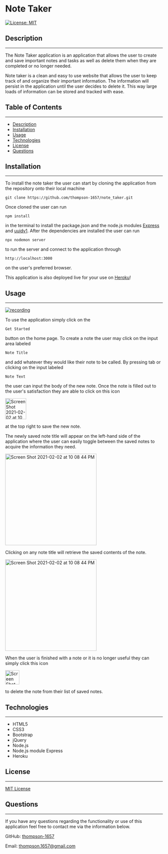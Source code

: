 # Note Taker
[![License: MIT](https://img.shields.io/badge/License-MIT-yellow.svg)](https://opensource.org/licenses/MIT)

## Description
---
The Note Taker application is an application that allows the user to create and save important notes and tasks as well as delete them when they are completed or no longer needed.

Note taker is a clean and easy to use website that allows the user to keep track of and organize their important information. The information will persist in the application until the user decides to delete it. This way large loads of information can be stored and tracked with ease.

## Table of Contents
---
* [Description](#description)
* [Installation](#installation)
* [Usage](#usage)
* [Technologies](#technologies)
* [License](#license)
* [Questions](#questions)
        
## Installation
---
To install the note taker the user can start by cloning the application from the repository onto their local machine
```
git clone https://github.com/thompson-1657/note_taker.git
```
 Once cloned the user can run 
```
npm install
```
in the terminal to install the package.json and the node.js modules [Express](https://expressjs.com/) and [uuidv1](https://www.npmjs.com/package/uuidv1).  After the dependencies are installed the user can run 
```
npx nodemon server
```
to run the server and connect to the application through
```
http://localhost:3000
```
on the user's preferred browser.

This application is also deployed live for your use on [Heroku](https://stark-oasis-46489.herokuapp.com/)!
        
## Usage
---

[![recording](https://user-images.githubusercontent.com/71091515/106697972-7745bb80-65a5-11eb-8b9e-e1c949207fb2.gif)](https://stark-oasis-46489.herokuapp.com/)

To use the application simply click on the 
```
Get Started
```
button on the home page. To create a note the user may click on the input area labeled 
```
Note Title
```
and add whatever they would like their note to be called. By pressing tab or clicking on the input labeled
```
Note Text
```
the user can input the body of the new note. Once the note is filled out to the user's satisfaction they are able to click on this icon

<img width="67" alt="Screen Shot 2021-02-02 at 10 03 10 PM" src="https://user-images.githubusercontent.com/71091515/106696569-a0188180-65a2-11eb-87ad-3b28eb0a7426.png">

at the top right to save the new note. 

The newly saved note title will appear on the left-hand side of the application where the user can easily toggle between the saved notes to acquire the information they need.

<img width="292" alt="Screen Shot 2021-02-02 at 10 08 44 PM" src="https://user-images.githubusercontent.com/71091515/106696930-5e3c0b00-65a3-11eb-91c8-d805d9845056.png">

Clicking on any note title will retrieve the saved contents of the note.

<img width="292" alt="Screen Shot 2021-02-02 at 10 08 44 PM" src="https://user-images.githubusercontent.com/71091515/106697767-10c09d80-65a5-11eb-9dcc-bec151207af1.png">

When the user is finished with a note or it is no longer useful they can simply click this icon

<img width="45" alt="Screen Shot 2021-02-02 at 10 11 59 PM" src="https://user-images.githubusercontent.com/71091515/106697929-66954580-65a5-11eb-94b7-2e8d09d851d6.png">

to delete the note from their list of saved notes.



## Technologies
---
* HTML5
* CSS3
* Bootstrap
* jQuery
* Node.js
* Node.js module Express
* Heroku
        
## License
---
[MIT License](LICENSE)
        
## Questions
---
If you have any questions regarding the functionality or use of this application feel free to contact me via the information below.

GitHub: [thompson-1657](http://github.com/thompson-1657)

Email: thompson.1657@gmail.com